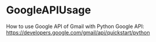# GoogleAPIUsage
How to use Google API of Gmail with Python
Google API: https://developers.google.com/gmail/api/quickstart/python